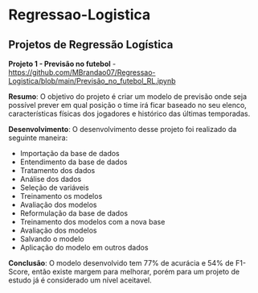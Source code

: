 # Regressao-Logistica
## Projetos de Regressão Logística

**Projeto 1 - Previsão no futebol** - https://github.com/MBrandao07/Regressao-Logistica/blob/main/Previsão_no_futebol_RL.ipynb

**Resumo**: O objetivo do projeto é criar um modelo de previsão onde seja possível prever em qual posição o time irá ficar baseado no seu elenco, características físicas dos jogadores e histórico das últimas temporadas.

**Desenvolvimento**: O desenvolvimento desse projeto foi realizado da seguinte maneira:

* Importação da base de dados
* Entendimento da base de dados
* Tratamento dos dados
* Análise dos dados
* Seleção de variáveis
* Treinamento os modelos
* Avaliação dos modelos
* Reformulação da base de dados
* Treinamento dos modelos com a nova base
* Avaliação dos modelos
* Salvando o modelo
* Aplicação do modelo em outros dados

**Conclusão**: O modelo desenvolvido tem 77% de acurácia e 54% de F1-Score, então existe margem para melhorar, porém para um projeto de estudo já é considerado um nível aceitavel.
